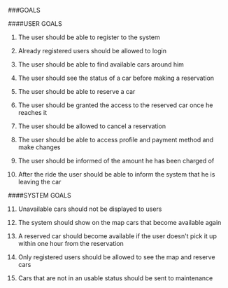 ###GOALS

####USER GOALS

1. The user should be able to register to the system

2. Already registered users should be allowed to login

3. The user should be able to find available cars around him

4. The user should see the status of a car before making a reservation

5. The user should be able to reserve a car

6. The user should be granted the access to the reserved car once he reaches it

7. The user should be allowed to cancel a reservation

8. The user should be able to access profile and payment method and make changes

9. The user should be informed of the amount he has been charged of

10. After the ride the user should be able to inform the system that he is leaving the car

####SYSTEM GOALS

11. Unavailable cars should not be displayed to users

12. The system should show on the map cars that become available again

13. A reserved car should become available if the user doesn't pick it up within one hour from the reservation

14. Only registered users should be allowed to see the map and reserve cars

15. Cars that are not in an usable status should be sent to maintenance
